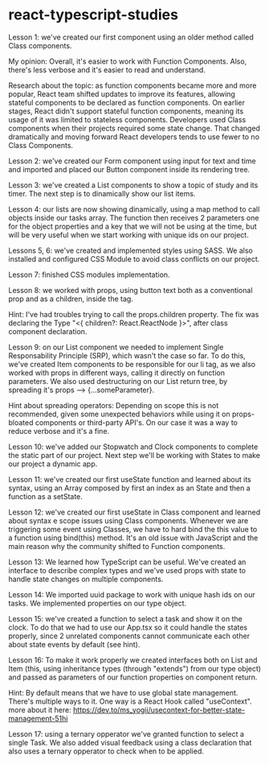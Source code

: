 # react-typescript-studies

Lesson 1: we've created our first component using an older method called Class components.

My opinion: Overall, it's easier to work with Function Components. Also, there's less verbose and it's easier to read and understand.

Research about the topic: as function components became more and more popular, React team shifted updates to improve its features, allowing stateful components to be declared as function components. On earlier stages, React didn't support stateful function components, meaning its usage of it was limited to stateless components. Developers used Class components when their projects required some state change. That changed dramatically and moving forward React developers tends to use fewer to no Class Components.

Lesson 2: we've created our Form component using input for text and time and imported and placed our Button component inside its rendering tree.

Lesson 3: we've created a List components to show a topic of study and its timer. The next step is to dinamically show our list items.

Lesson 4: our lists are now showing dinamically, using a map method to call objects inside our tasks array. The function then receives 2 parameters one for the object properties and a key that we will not be using at the time, but will be very useful when we start working with unique ids on our project.

Lessons 5, 6: we've created and implemented styles using SASS. We also installed and configured CSS Module to avoid class conflicts on our project.

Lesson 7: finished CSS modules implementation.

Lesson 8: we worked with props, using button text both as a conventional prop and as a children, inside the tag.

Hint: I've had troubles trying to call the props.children property. The fix was declaring the Type "<{ children?: React.ReactNode }>", after class component declaration.

Lesson 9: on our List component we needed to implement Single Responsability Principle (SRP), which wasn't the case so far. To do this, we've created Item components to be responsible for our li tag, as we also worked with props in different ways, calling it directly on function parameters. We also used destructuring on our List return tree, by spreading it's props --> {...someParameter}.

Hint about spreading operators: Depending on scope this is not recommended, given some unexpected behaviors while using it on props-bloated components or third-party API's. On our case it was a way to reduce verbose and it's a fine.

Lesson 10: we've added our Stopwatch and Clock components to complete the static part of our project. Next step we'll be working with States to make our project a dynamic app.

Lesson 11: we've created our first useState function and learned about its syntax, using an Array composed by first an index as an State and then a function as a setState.

Lesson 12: we've created our first useState in Class component and learned about syntax e scope issues using Class components. Whenever we are triggering some event using Classes, we have to hard bind the this value to a function using bind(this) method. It's an old issue with JavaScript and the main reason why the community shifted to Function components.

Lesson 13: We learned how TypeScript can be useful. We've created an interface to describe complex types and we've used props with state to handle state changes on multiple components.

Lesson 14: We imported uuid package to work with unique hash ids on our tasks. We implemented properties on our type object.

Lesson 15: we've created a function to select a task and show it on the clock. To do that we had to use our App.tsx so it could handle the states properly, since 2 unrelated components cannot communicate each other about state events by default (see hint).

Lesson 16: To make it work properly we created interfaces both on List and Item (this, using inheritance types (through "extends") from our type object) and passed as parameters of our function properties on component return.

Hint: By default means that we have to use global state management. There's multiple ways to it. One way is a React Hook called "useContext". more about it here: https://dev.to/ms_yogii/usecontext-for-better-state-management-51hi

Lesson 17: using a ternary opperator we've granted function to select a single Task. We also added visual feedback using a class declaration that also uses a ternary opperator to check when to be applied.

